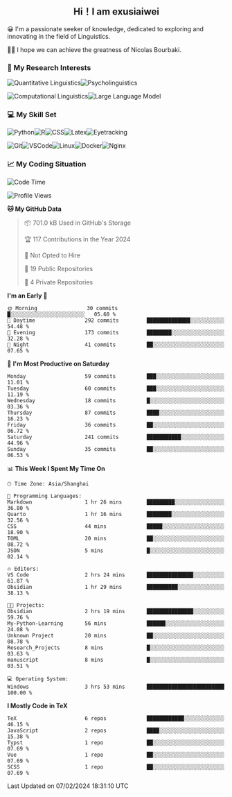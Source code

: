   

## <div align="center">Hi！I am exusiaiwei</div>  

😀 I'm a passionate seeker of knowledge, dedicated to exploring and innovating in the field of Linguistics.

🙋‍♂️ I hope we can achieve the greatness of Nicolas Bourbaki.

### 🔬 My Research Interests  

![Quantitative Linguistics](https://img.shields.io/badge/Quantitative%20Linguistics-%230072CC.svg?&style=for-the-badge&logo=appveyor&logoColor=white)![Psycholinguistics](https://img.shields.io/badge/Psycholinguistics-%2301a3a1.svg?&style=for-the-badge&logo=AWS%20Amplify&logoColor=white)

![Computational Linguistics](https://img.shields.io/badge/Computational%20Linguistics-%231877F2.svg?&style=for-the-badge&logo=Markdown&logoColor=white)![Large Language Model](https://img.shields.io/badge/Large%20Language%20Model-%23F76300.svg?&style=for-the-badge&logo=Android&logoColor=white)

### 💻 My Skill Set

![Python](https://img.shields.io/badge/Python-%2314354C.svg?style=for-the-badge&logo=python&logoColor=white&color=2AB3E3)![R](https://img.shields.io/badge/-R-276DC3?style=for-the-badge&logo=r&logoColor=white)![CSS](https://img.shields.io/badge/-CSS-1572B6?style=for-the-badge&logo=css3&logoColor=white)![Latex](https://img.shields.io/badge/-Latex-008080?style=for-the-badge&logo=latex&logoColor=white)![Eyetracking](https://img.shields.io/badge/Eyetracking-%230078D6?style=for-the-badge&logo=SearXNG&logoColor=#3050FF)

![Git](https://img.shields.io/badge/-Git-F05032?style=for-the-badge&logo=git&logoColor=white)![VSCode](https://img.shields.io/badge/-VSCode-007ACC?style=for-the-badge&logo=visual-studio-code&logoColor=white)![Linux](https://img.shields.io/badge/-Linux-FCC624?style=for-the-badge&logo=linux&logoColor=black)![Docker](https://img.shields.io/badge/-Docker-2496ED?style=for-the-badge&logo=docker&logoColor=white)![Nginx](https://img.shields.io/badge/-Nginx-009639?style=for-the-badge&logo=nginx&logoColor=white)

### 📈 My Coding Situation

<!--START_SECTION:waka-->
![Code Time](http://img.shields.io/badge/Code%20Time-23%20hrs%2025%20mins-blue)

![Profile Views](http://img.shields.io/badge/Profile%20Views-0-blue)

**🐱 My GitHub Data** 

> 📦 701.0 kB Used in GitHub's Storage 
 > 
> 🏆 117 Contributions in the Year 2024
 > 
> 🚫 Not Opted to Hire
 > 
> 📜 19 Public Repositories 
 > 
> 🔑 4 Private Repositories 
 > 
**I'm an Early 🐤** 

```text
🌞 Morning                30 commits          █░░░░░░░░░░░░░░░░░░░░░░░░   05.60 % 
🌆 Daytime                292 commits         ██████████████░░░░░░░░░░░   54.48 % 
🌃 Evening                173 commits         ████████░░░░░░░░░░░░░░░░░   32.28 % 
🌙 Night                  41 commits          ██░░░░░░░░░░░░░░░░░░░░░░░   07.65 % 
```
📅 **I'm Most Productive on Saturday** 

```text
Monday                   59 commits          ███░░░░░░░░░░░░░░░░░░░░░░   11.01 % 
Tuesday                  60 commits          ███░░░░░░░░░░░░░░░░░░░░░░   11.19 % 
Wednesday                18 commits          █░░░░░░░░░░░░░░░░░░░░░░░░   03.36 % 
Thursday                 87 commits          ████░░░░░░░░░░░░░░░░░░░░░   16.23 % 
Friday                   36 commits          ██░░░░░░░░░░░░░░░░░░░░░░░   06.72 % 
Saturday                 241 commits         ███████████░░░░░░░░░░░░░░   44.96 % 
Sunday                   35 commits          ██░░░░░░░░░░░░░░░░░░░░░░░   06.53 % 
```


📊 **This Week I Spent My Time On** 

```text
🕑︎ Time Zone: Asia/Shanghai

💬 Programming Languages: 
Markdown                 1 hr 26 mins        █████████░░░░░░░░░░░░░░░░   36.80 % 
Quarto                   1 hr 16 mins        ████████░░░░░░░░░░░░░░░░░   32.56 % 
CSS                      44 mins             █████░░░░░░░░░░░░░░░░░░░░   18.90 % 
TOML                     20 mins             ██░░░░░░░░░░░░░░░░░░░░░░░   08.72 % 
JSON                     5 mins              █░░░░░░░░░░░░░░░░░░░░░░░░   02.14 % 

🔥 Editors: 
VS Code                  2 hrs 24 mins       ███████████████░░░░░░░░░░   61.87 % 
Obsidian                 1 hr 29 mins        ██████████░░░░░░░░░░░░░░░   38.13 % 

🐱‍💻 Projects: 
Obsidian                 2 hrs 19 mins       ███████████████░░░░░░░░░░   59.76 % 
My-Python-Learning       56 mins             ██████░░░░░░░░░░░░░░░░░░░   24.08 % 
Unknown Project          20 mins             ██░░░░░░░░░░░░░░░░░░░░░░░   08.78 % 
Research_Projects        8 mins              █░░░░░░░░░░░░░░░░░░░░░░░░   03.63 % 
manuscript               8 mins              █░░░░░░░░░░░░░░░░░░░░░░░░   03.51 % 

💻 Operating System: 
Windows                  3 hrs 53 mins       █████████████████████████   100.00 % 
```

**I Mostly Code in TeX** 

```text
TeX                      6 repos             ████████████░░░░░░░░░░░░░   46.15 % 
JavaScript               2 repos             ████░░░░░░░░░░░░░░░░░░░░░   15.38 % 
Typst                    1 repo              ██░░░░░░░░░░░░░░░░░░░░░░░   07.69 % 
Vue                      1 repo              ██░░░░░░░░░░░░░░░░░░░░░░░   07.69 % 
SCSS                     1 repo              ██░░░░░░░░░░░░░░░░░░░░░░░   07.69 % 
```




 Last Updated on 07/02/2024 18:31:10 UTC
<!--END_SECTION:waka-->
